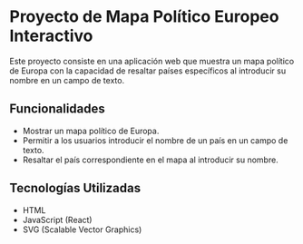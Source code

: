 # Proyecto de Mapa Político Europeo Interactivo

Este proyecto consiste en una aplicación web que muestra un mapa político de Europa con la capacidad de resaltar países específicos al introducir su nombre en un campo de texto.

## Funcionalidades

- Mostrar un mapa político de Europa.
- Permitir a los usuarios introducir el nombre de un país en un campo de texto.
- Resaltar el país correspondiente en el mapa al introducir su nombre.

## Tecnologías Utilizadas

- HTML
- JavaScript (React)
- SVG (Scalable Vector Graphics)

